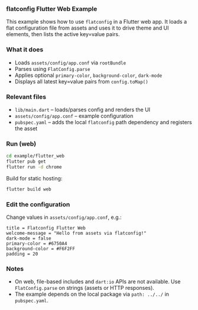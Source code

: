 ### flatconfig Flutter Web Example

This example shows how to use `flatconfig` in a Flutter web app. It loads a flat configuration file from assets and uses it to drive theme and UI elements, then lists the active key=value pairs.

### What it does
- Loads `assets/config/app.conf` via `rootBundle`
- Parses using `FlatConfig.parse`
- Applies optional `primary-color`, `background-color`, `dark-mode`
- Displays all latest key=value pairs from `config.toMap()`

### Relevant files
- `lib/main.dart` – loads/parses config and renders the UI
- `assets/config/app.conf` – example configuration
- `pubspec.yaml` – adds the local `flatconfig` path dependency and registers the asset

### Run (web)
```bash
cd example/flutter_web
flutter pub get
flutter run -d chrome
```

Build for static hosting:
```bash
flutter build web
```

### Edit the configuration
Change values in `assets/config/app.conf`, e.g.:
```
title = Flatconfig Flutter Web
welcome-message = "Hello from assets via flatconfig!"
dark-mode = false
primary-color = #6750A4
background-color = #F6F2FF
padding = 20
```

### Notes
- On web, file-based includes and `dart:io` APIs are not available. Use `FlatConfig.parse` on strings (assets or HTTP responses).
- The example depends on the local package via `path: ../../` in `pubspec.yaml`.
